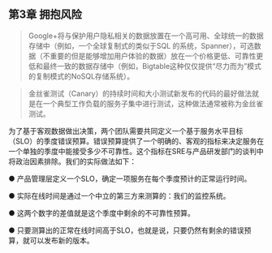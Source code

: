 ## 第3章 拥抱风险

> Google+将与保护用户隐私相关的数据放置在一个高可用、全球统一的数据存储中（例如，一个全球复制式的类似于SQL 的系统，Spanner），可选数据（不重要的但是能够增加用户体验的数据）放在一个价格更低、可靠性更低和最终一致的数据存储中（例如，Bigtable这种仅仅提供“尽力而为”模式的复制模式的NoSQL存储系统）。

> 金丝雀测试（Canary）的持续时间和大小测试新发布的代码的最好做法就是在一个典型工作负载的服务子集中进行测试，这种做法通常被称为金丝雀测试。

为了基于客观数据做出决策，两个团队需要共同定义一个基于服务水平目标（SLO）的季度错误预算。错误预算提供了一个明确的、客观的指标来决定服务在一个单独的季度中能接受多少不可靠性。这个指标在SRE与产品研发部门的谈判中将政治因素排除。我们的实际做法如下：

● 产品管理层定义一个SLO，确定一项服务在每个季度预计的正常运行时间。

● 实际在线时间是通过一个中立的第三方来测算的：我们的监控系统。

● 这两个数字的差值就是这个季度中剩余的不可靠性预算。

● 只要测算出的正常在线时间高于SLO，也就是说，只要仍然有剩余的错误预算，就可以发布新的版本。